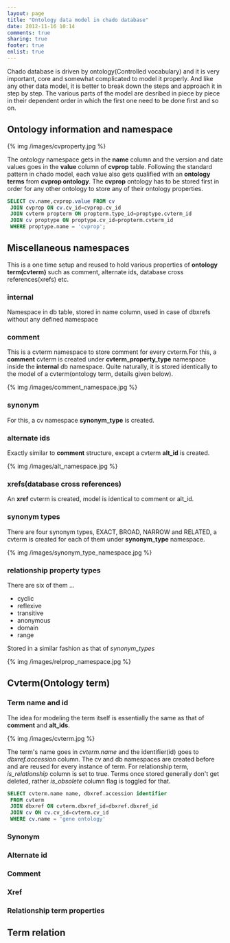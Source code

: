 ```yaml
---
layout: page
title: "Ontology data model in chado database"
date: 2012-11-16 10:14
comments: true
sharing: true
footer: true
enlist: true
---
```


Chado database is driven by ontology(Controlled vocabulary)  and it is very important,
core and somewhat complicated to model it properly. And like any other data model,  it is
better to break down the steps and approach it in step by step. The various parts of the
model are desribed in piece by piece in their dependent order in which the first one need to be
done first and so on.

## Ontology information and namespace

{% img /images/cvproperty.jpg %}

The ontology namespace gets in the __name__ column and the version and date values goes in
the __value__ column of __cvprop__ table. Following the standard pattern in chado model,
each value also gets qualified with an __ontology terms__ from __cvprop ontology__. The
__cvprop__ ontology has to be stored first in order for any other ontology to store any of
their ontology properties. 

```sql  model for ontology properties
SELECT cv.name,cvprop.value FROM cv
 JOIN cvprop ON cv.cv_id=cvprop.cv_id
 JOIN cvterm propterm ON propterm.type_id=proptype.cvterm_id
 JOIN cv proptype ON proptype.cv_id=propterm.cvterm_id
 WHERE proptype.name = 'cvprop';
```

## Miscellaneous namespaces
This is a one time setup and reused to hold various properties of __ontology
term(cvterm)__ such as comment, alternate ids,  database cross references(xrefs) etc. 

### internal
Namespace in db table,  stored in name column,  used in case of dbxrefs
without any defined namespace

### comment
This is a cvterm namespace to store comment for every cvterm.For this,   a __comment__ cvterm is created under __cvterm_property_type__ namespace inside
the __internal__ db namespace. Quite naturally,  it is stored identically to the model of a
cvterm(ontology term, details given below).

{% img /images/comment_namespace.jpg %}

### synonym
For this,  a cv namespace __synonym_type__ is created.

### alternate ids
Exactly similar to __comment__ structure,  except a cvterm __alt_id__ is created.

{% img /images/alt_namespace.jpg %}

### xrefs(database cross references)
An __xref__ cvterm is created,  model is identical to comment or alt_id.

### synonym types
There are four synonym types,  EXACT,  BROAD,  NARROW and RELATED,  a cvterm is created
for each of them under __synonym_type__ namespace.

{% img /images/synonym_type_namespace.jpg %}

### relationship property types
There are six of them ...

* cyclic
* reflexive
* transitive
* anonymous
* domain
* range

Stored in a similar fashion as that of _synonym_types_

{% img /images/relprop_namespace.jpg %}


## Cvterm(Ontology term)

### Term name and id
The idea for modeling the term itself is essentially the same as that of __comment__ and
__alt_ids__.

{% img /images/cvterm.jpg %}

The term's name goes in _cvterm.name_ and the identifier(id) goes to _dbxref.accession_
column. The cv and db namespaces are created before and are reused for every instance of
term. For relationship term,  _is_relationship_ column is set to true. Terms once stored
generally don't get deleted,  rather _is_obsolete_ column flag is toggled for that.

```sql List of term name and identifier in an ontology
SELECT cvterm.name name, dbxref.accession identifier
 FROM cvterm
 JOIN dbxref ON cvterm.dbxref_id=dbxref.dbxref_id
 JOIN cv ON cv.cv_id=cvterm.cv_id
 WHERE cv.name = 'gene ontology'
```

### Synonym

### Alternate id

### Comment

### Xref

### Relationship term properties

## Term relation
